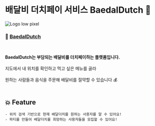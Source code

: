 #  배달비 더치페이 서비스 BaedalDutch 🛵

![Logo low pixel](https://user-images.githubusercontent.com/92617810/168429436-d3c1bee3-77b0-452d-9f32-61804a7d64f5.png)

### 🔗  [BaedalDutch](https://baedaldutch.tk/)
<br>


**BaedalDutch는 부담되는 배달비를 더치페이하는 플랫폼입니다.** <br>
<br>
지도에서 내 위치를 확인하고 먹고 싶은 메뉴를 골라 <br>
<br>
원하는 사람들과 음식을 주문해 배달비를 절약할 수 있습니다 💰
<br><br>
## 💥 Feature
	- 위치 검색 기반으로 현재 배달더치를 원하는 사용자를 알 수 있어요!
	- 파티를 만들어 배달더치를 희망하는 사용자들을 모집할 수 있어요!








